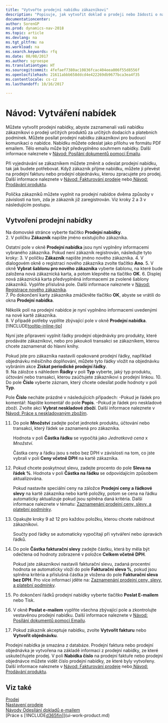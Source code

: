 ```yaml
---
title: "Vytvořte prodejní nabídku zákazníkovi"
description: "Popisuje, jak vytvořit doklad o prodeji nebo žádosti o návrh (RFG), který zaznamená vaši nabídku zákazníkovi za účelem prodeje produktů za určitých podmínek."
documentationcenter: 
author: SorenGP
ms.prod: dynamics-nav-2018
ms.topic: article
ms.devlang: na
ms.tgt_pltfrm: na
ms.workload: na
ms.search.keywords: rfq
ms.date: 08/08/2017
ms.author: sgroespe
ms.translationtype: HT
ms.sourcegitcommit: 4fefaef7380ac10836fcac404eea006f55d8556f
ms.openlocfilehash: 21611abbb658ddcd4e422269db9677bca3ea4f35
ms.contentlocale: cs-cz
ms.lasthandoff: 10/16/2017

---
```

# <a name="how-to-make-offers"></a>Návod: Vytváření nabídek
Můžete vytvořit prodejní nabídky, abyste zaznamenali vaši nabídku zákazníkovi o prodeji určitých produktů za určitých dodacích a platebních podmínek. Můžete posílat prodejní nabídku zákazníkovi pro budoucí komunikaci o nabídce. Nabídku můžete odeslat jako přílohu ve formátu PDF emailem. Tělo emailu může být předvyplněno souhrnem nabídky. Další informace naleznete v [Návod: Posílání dokumentů pomocí Emailu](ui-how-send-documents-email.md).

Při vyjednávání se zákazníkem můžete změnit a odeslat prodejní nabídku, tak jak budete potřebovat. Když zákazník přijme nabídku, můžete ji převést na prodejní fakturu nebo prodejní objednávku, kterou zpracujete pro prodej. Další informace naleznete v [Návod: Fakturování prodeje](sales-how-invoice-sales.md) nebo[ Návod: Prodávání produktu](sales-how-sell-products.md).

Políčka zákazníků můžete vyplnit na prodejní nabídce dvěma způsoby v závislosti na tom, zda je zákazník již zaregistrován. Viz kroky 2 a 3 v následujícím postupu.

## <a name="to-create-a-sales-quote"></a>Vytvoření prodejní nabídky
Na domovské stránce vyberte tlačítko **Prodejní nabídky**.  
2. V políčku **Zákazník** napište jméno existujícího zákazníka.

   Ostatní pole v okně **Prodejní nabídka** jsou nyní vyplněny informacemi vybraného zákazníka. Pokud není zákazník registrován, následujte tyto kroky:
3. V políčku **Zákazník** napište jméno nového zákazníka.
4. V dialogovém okně o registraci nového zákazníka zvolte tlačítko **Ano**.
5. V okně **Vybrat šablonu pro nového zákazníka** vyberte šablonu, na které bude založena nová zákaznická karta, a potom klepněte na tlačítko **OK**.
6. Displej nová zákaznická karta předvyplněná informacemi ze zvolené šablony zákazníků. Vyplňte příslušná pole. Další informace naleznete v [Návod: Registrace nového zákazníka](sales-how-register-new-customers.md).  
7. Po dokončení karty zákazníka zmáčkněte tlačítko **OK**, abyste se vrátili do okna **Prodejní nabídka**.

   Několik polí na prodejní nabídce je nyní vyplněno informacemi uvedenými na nové kartě zákazníka.  
8. V případě potřeby vyplňte zbývající pole v okně **Prodejní nabídka**. [!INCLUDE[tooltip-inline-tip](includes/tooltip-inline-tip_md.md)]  

Nyní jste připraveni vyplnit řádky prodejní objednávky pro produkty, které prodáváte zákazníkovi, nebo pro jakoukoli transakci se zákazníkem, kterou chcete zaznamenat do hlavní knihy.   

Pokud jste pro zákazníka nastavili opakované prodejní řádky, například objednávku měsíčního doplňování, můžete tyto řádky vložit na objednávku vybráním akce **Získat periodické prodejní řádky**.  
9. Na záložce s náhledem **Řádky** v poli **Typ** vyberte, jaký typ produktu, účtování nebo transakci, kterou zaúčtujete zákazníkovi s prodejní linkou.
10. Do pole **Číslo** vyberte záznam, který chcete odesílat podle hodnoty v poli **Typ**.

 Pole **Číslo** necháte prázdné v následujících případech: -Pokud je řádek pro komentář: Napište komentář do pole **Popis**.
 -Pokud je řádek pro neskladové zboží. Zvolte akci **Vybrat neskladové zboží**. Další informace naleznete v [Návod: Práce s neskladovaným zbožím](inventory-how-work-nonstock-items.md).

11. Do pole **Množství** zadejte počet jednotek produktu, účtování nebo transakci, který řádek se zaznamená pro zákazníka.

    Hodnota v poli **Částka řádku** se vypočítá jako *Jednotková cena* x *Množství*.  

    Částka ceny a řádku jsou s nebo bez DPH v závislosti na tom, co jste vybrali v poli **Ceny včetně DPH** na kartě zákazníka.  
12. Pokud chcete poskytnout slevu, zadejte procento do pole **Sleva na řádek %**. Hodnota v poli **Částka na řádku** se odpovídajícím způsobem aktualizována.  

    Pokud nastavíte speciální ceny na záložce **Prodejní ceny a řádkové slevy** na kartě zákazníka nebo kartě položky, potom se cena na řádku automaticky aktualizuje pokud jsou splněna daná kritéria. Další informace naleznete v tématu: [Zaznamenání prodejní ceny, slevy, a platební podmínky](sales-how-record-sales-price-discount-payment-agreements.md).  
13. Opakujte kroky 9 až 12 pro každou položku, kterou chcete nabídnout zákazníkovi.  

    Součty pod řádky se automaticky vypočítají při vytváření nebo úpravách řádků.  
14. Do pole **Částka fakturační slevy** zadejte částku, která by měla být odečtena od hodnoty zobrazené v položce **Celkem včetně DPH**.

    Pokud jste zákazníkovi nastavili fakturační slevu, zadaná procentní hodnota se automaticky vloží do pole **Fakturační sleva %**, pokud jsou splněna kritéria a příslušná částka je vložena do pole **Fakturační sleva bez DPH**. Pro více informací jděte na: [Zaznamenání prodejní ceny, slevy, a platební podmínky](sales-how-record-sales-price-discount-payment-agreements.md).
15. Po dokončení řádků prodejní nabídky vyberte tlačítko **Poslat E-mailem** nebo Tisk.
16. V okně **Poslat e-mailem** vyplňte všechna zbývající pole a zkontrolujte vestavěnou prodejní nabídku. Další informace naleznete v [Návod: Posílání dokumentů pomocí Emailu](ui-how-send-documents-email.md).
17. Pokud zákazník akceptuje nabídku, zvolte **Vytvořit fakturu** nebo **Vytvořit objednávku**.

Prodejní nabídka je smazána z databáze. Prodejní faktura nebo prodejní objednávka je vytvořena na základě informací z prodejní nabídky, ze které uskutečňujete prodej. V poli **Nabídka číslo** na prodejní faktuře nebo prodejní objednávce můžete vidět číslo prodejní nabídky, ze které byly vytvořeny. Další informace naleznete v [Návod: Fakturování prodeje](sales-how-invoice-sales.md) nebo[ Návod: Prodávání produktu](sales-how-sell-products.md).

## <a name="see-also"></a>Viz také
[Prodej](sales-manage-sales.md)  
[Nastavení prodeje](sales-setup-sales.md)  
[Návody Odesílání dokladů e-mailem](ui-how-send-documents-email.md)  
[Práce s [!INCLUDE[d365fin](includes/d365fin_md.md)]](ui-work-product.md)


